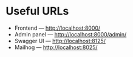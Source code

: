 # Useful URLs

* Frontend — [http://localhost:8000/](http://localhost:8000/)
* Admin panel — [http://localhost:8000/admin/](http://localhost:8000/admin/)
* Swagger UI — [http://localhost:8125/](http://localhost:8125/)
* Mailhog — [http://localhost:8025/](http://localhost:8025/)
